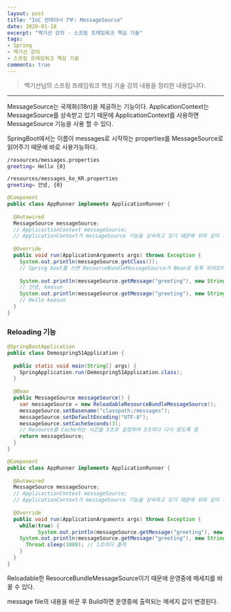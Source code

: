 ```yaml
---
layout: post 
title: "IoC 컨테이너 7부: MessageSource"
date: 2020-01-18
excerpt: "백기선 강의 - 스프링 프레임워크 핵심 기술"
tags: 
- Spring
- 백기선 강의
- 스프링 프레임워크 핵심 기술
comments: true 
---
```


>백기선님의 스프링 프레임워크 핵심 기술 강의 내용을 정리한 내용입니다.
---


MessageSource는 국제화(i18n)을 제공하는 기능이다. ApplicationContext는 MessageSource를 상속받고 있기 때문에 ApplicationContext를 사용하면 MessageSource 기능을 사용 할 수 있다.


SpringBoot에서는 이름이 messages로 시작하는 properties를 MessageSource로 읽어주기 때문에 바로 사용가능하다. 

```bash
/resources/messages.properties
greeting= Hello {0}
```

```bash
/resources/messages_ko_KR.properties
greeting= 안녕, {0}
```

```java
@Component
public class AppRunner implements ApplicationRunner {
  
  @Autowired
  MessageSource messageSource;
  // ApplicactionContext messageSource;
  // ApplicationContext가 messageSource 기능을 상속하고 있기 때문에 위와 같이 사용가능 하지만 좋은 코딩 방법은 아니다. 사용하고자하는 Interface type을 사용하여 어떤 의도로 사용하는지를 명확하게 하는 것이 좋다.
  
  @Override
  public void run(ApplicationArguments args) throws Exception {
    System.out.println(messageSource.getClass());
    // Spring boot를 쓰면 ResourceBundleMessageSource가 Bean로 등록 되어있어 이 Bean이 messages resource bundle을 읽게 되어 있다.
    
    System.out.println(messageSource.getMessage("greeting"), new String[]{"keesun"}, Local.KOREA));
    // 안녕, keesun
    System.out.println(messageSource.getMessage("greeting"), new String[]{"keesun"}, Local.getDefault()));
    // Hello keesun
  }
}
```



### Reloading 기능

```java
@SpringBootApplication
public class Demospring51Application {
  
  public static void main(String[] args) {
    SpringApplication.run(Demospring51Application.class);
  }
  
  @Bean
  public MessageSource messageSource() {
    var messageSource = new ReloadableResourceBundleMessageSource();
    messageSource.setBasename("classpath:/messages");
    messageSource.setDefaultEncoding("UTF-8");
    messageSource.setCacheSeconds(3);
    // Resource를 Cache하는 시간을 3초로 설정하여 3초마다 다시 읽도록 함
    return messageSource;
  }
}
```

```java
@Component
public class AppRunner implements ApplicationRunner {
  
  @Autowired
  MessageSource messageSource;
  // ApplicactionContext messageSource;
  // ApplicationContext가 messageSource 기능을 상속하고 있기 때문에 위와 같이 사용가능 하지만 좋은 코딩 방법은 아니다. 사용하고자하는 Interface type을 사용하여 어떤 의도로 사용하는지를 명확하게 하는 것이 좋다.
  
  @Override
  public void run(ApplicationArguments args) throws Exception {
    while(true) {
          System.out.println(messageSource.getMessage("greeting"), new String[]{"keesun"}, Local.KOREA));
    System.out.println(messageSource.getMessage("greeting"), new String[]{"keesun"}, Local.getDefault()));
      Thread.sleep(1000); // 1초마다 출력
    }
  }
}
```

Reloadable한 ResourceBundleMessageSource이기 때문에 운영중에 메세지를 바꿀 수 있다.

message file의 내용을 바꾼 후 Build하면 운영중에 출력되는 메세지 값이 변경된다.
